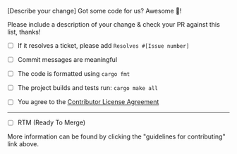 [Describe your change]
Got some code for us? Awesome 🎊!

Please include a description of your change & check your PR against this list, thanks!

- [ ] If it resolves a ticket, please add `Resolves #[Issue number]`
- [ ] Commit messages are meaningful
- [ ] The code is formatted using `cargo fmt`
- [ ] The project builds and tests run: `cargo make all`

- [ ] You agree to the [Contributor License Agreement](../CONTRIBUTING.md#contributor-license-agreement)

---
- [ ] RTM (Ready To Merge)

More information can be found by clicking the "guidelines for contributing" link above.

